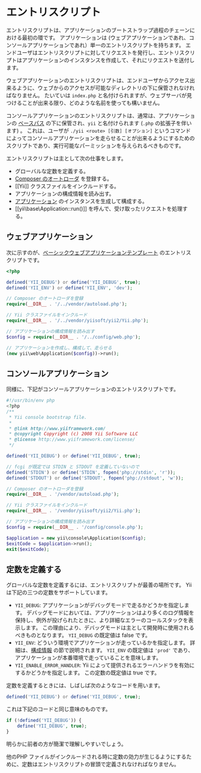 エントリスクリプト
==================

エントリスクリプトは、アプリケーションのブートストラップ過程のチェーンにおける最初の環です。
アプリケーションは (ウェブアプリケーションであれ、コンソールアプリケーションであれ）単一のエントリスクリプトを持ちます。
エンドユーザはエントリスクリプトに対してリクエストを発行し、エントリスクリプトはアプリケーションのインスタンスを作成して、それにリクエストを送付します。

ウェブアプリケーションのエントリスクリプトは、エンドユーザからアクセス出来るように、ウェブからのアクセスが可能なディレクトリの下に保管されなければなりません。
たいていは `index.php` と名付けられますが、ウェブサーバが見つけることが出来る限り、どのような名前を使っても構いません。

コンソールアプリケーションのエントリスクリプトは、通常は、アプリケーションの [ベースパス](structure-applications.md) の下に保管され、`yii` と名付けられます (`.php` の拡張子を伴います) 。
これは、ユーザが `./yii <route> [引数] [オプション]` というコマンドによってコンソールアプリケーションを走らせることが出来るようにするためのスクリプトであり、実行可能なパーミッションを与えられるべきものです。

エントリスクリプトは主として次の仕事をします。

* グローバルな定数を定義する。
* [Composer のオートローダ](http://getcomposer.org/doc/01-basic-usage.md#autoloading) を登録する。
* [[Yii]] クラスファイルをインクルードする。
* アプリケーションの構成情報を読み出す。
* [アプリケーション](structure-applications.md) のインスタンスを生成して構成する。
* [[yii\base\Application::run()]] を呼んで、受け取ったリクエストを処理する。


## ウェブアプリケーション<span id="web-applications"></span>

次に示すのが、[ベーシックウェブアプリケーションテンプレート](start-installation.md) のエントリスクリプトです。

```php
<?php

defined('YII_DEBUG') or define('YII_DEBUG', true);
defined('YII_ENV') or define('YII_ENV', 'dev');

// Composer のオートローダを登録
require(__DIR__ . '/../vendor/autoload.php');

// Yii クラスファイルをインクルード
require(__DIR__ . '/../vendor/yiisoft/yii2/Yii.php');

// アプリケーションの構成情報を読み出す
$config = require(__DIR__ . '/../config/web.php');

// アプリケーションを作成し、構成して、走らせる
(new yii\web\Application($config))->run();
```


## コンソールアプリケーション<span id="console-applications"></span>

同様に、下記がコンソールアプリケーションのエントリスクリプトです。

```php
#!/usr/bin/env php
<?php
/**
 * Yii console bootstrap file.
 *
 * @link http://www.yiiframework.com/
 * @copyright Copyright (c) 2008 Yii Software LLC
 * @license http://www.yiiframework.com/license/
 */

defined('YII_DEBUG') or define('YII_DEBUG', true);

// fcgi が既定では STDIN と STDOUT を定義していないので
defined('STDIN') or define('STDIN', fopen('php://stdin', 'r'));
defined('STDOUT') or define('STDOUT', fopen('php://stdout', 'w'));

// Composer のオートローダを登録
require(__DIR__ . '/vendor/autoload.php');

// Yii クラスファイルをインクルード
require(__DIR__ . '/vendor/yiisoft/yii2/Yii.php');

// アプリケーションの構成情報を読み出す
$config = require(__DIR__ . '/config/console.php');

$application = new yii\console\Application($config);
$exitCode = $application->run();
exit($exitCode);
```


## 定数を定義する<span id="defining-constants"></span>

グローバルな定数を定義するには、エントリスクリプトが最善の場所です。
Yii は下記の三つの定数をサポートしています。

* `YII_DEBUG`: アプリケーションがデバッグモードで走るかどうかを指定します。
  デバッグモードにおいては、アプリケーションはより多くのログ情報を保持し、例外が投げられたときに、より詳細なエラーのコールスタックを表示します。
  この理由により、デバッグモードは主として開発時に使用されるべきものとなります。
  `YII_DEBUG` の既定値は false です。
* `YII_ENV`: どういう環境でアプリケーションが走っているかを指定します。
  詳細は、[構成情報](concept-configurations.md#environment-constants) の節で説明されます。
  `YII_ENV` の既定値は `'prod'` であり、アプリケーションが本番環境で走っていることを意味します。
* `YII_ENABLE_ERROR_HANDLER`: Yii によって提供されるエラーハンドラを有効にするかどうかを指定します。
  この定数の既定値は true です。

定数を定義するときには、しばしば次のようなコードを用います。

```php
defined('YII_DEBUG') or define('YII_DEBUG', true);
```

これは下記のコードと同じ意味のものです。

```php
if (!defined('YII_DEBUG')) {
    define('YII_DEBUG', true);
}
```

明らかに前者の方が簡潔で理解しやすいでしょう。

他のPHP ファイルがインクルードされる時に定数の効力が生じるようにするために、定数はエントリスクリプトの冒頭で定義されなければなりません。

